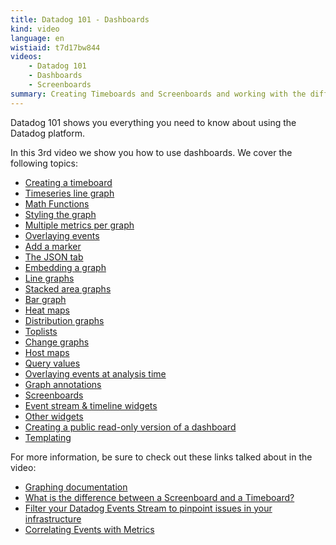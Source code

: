 ```yaml
---
title: Datadog 101 - Dashboards
kind: video
language: en
wistiaid: t7d17bw844
videos:
    - Datadog 101
    - Dashboards
    - Screenboards
summary: Creating Timeboards and Screenboards and working with the different types of graphs available in each
---
```


Datadog 101 shows you everything you need to know about using the Datadog platform. 

In this 3rd video we show you how to use dashboards. We cover the following topics:

* [Creating a timeboard](?wtime=40.5)
* [Timeseries line graph](?wtime=64)
* [Math Functions](?wtime=128)
* [Styling the graph](?wtime=137)
* [Multiple metrics per graph](?wtime=151)
* [Overlaying events](?wtime=167)
* [Add a marker](?wtime=179)
* [The JSON tab](?wtime=215)
* [Embedding a graph](?wtime=234)
* [Line graphs](?wtime=266)
* [Stacked area graphs](?wtime=298)
* [Bar graph](?wtime=321)
* [Heat maps](?wtime=366)
* [Distribution graphs](?wtime=393)
* [Toplists](?wtime=439)
* [Change graphs](?wtime=478)
* [Host maps](?wtime=504)
* [Query values](?wtime=510)
* [Overlaying events at analysis time](?wtime=536)
* [Graph annotations](?wtime=577)
* [Screenboards](?wtime=593)
* [Event stream & timeline widgets](?wtime=622)
* [Other widgets](?wtime=641)
* [Creating a public read-only version of a dashboard](?wtime=671)
* [Templating](?wtime=689)

For more information, be sure to check out these links talked about in the video:

* [Graphing documentation][1]
* [What is the difference between a Screenboard and a Timeboard?][2]
* [Filter your Datadog Events Stream to pinpoint issues in your infrastructure][3]
* [Correlating Events with Metrics][4]

[1]: http://dtdg.co/101-graph
[2]: http://dtdg.co/101-screenvstime
[3]: http://dtdg.co/101-eventstream
[4]: http://dtdg.co/101-correlation

